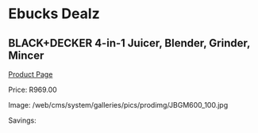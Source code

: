 
# Ebucks Dealz
## BLACK+DECKER 4-in-1 Juicer, Blender, Grinder, Mincer
[Product Page](https://www.ebucks.com/web/shop/productSelected.do?prodId=1045427210&catId=704987863)

Price: R969.00

Image: /web/cms/system/galleries/pics/prodimg/JBGM600_100.jpg

Savings: 


	
